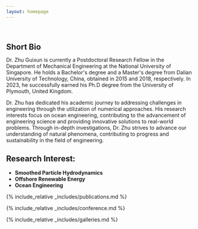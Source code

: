 ```yaml
---
layout: homepage
---
```


<h1 id="about-me"></h1>

<h2 style="margin: 60px 0px 10px;">Short Bio</h2>

Dr. Zhu Guixun is currently a Postdoctoral Research Fellow in the Department of Mechanical Engineering at the National University of Singapore. He holds a Bachelor's degree and a Master's degree from Dalian University of Technology, China, obtained in 2015 and 2018, respectively. In 2023, he successfully earned his Ph.D degree from the University of Plymouth, United Kingdom.

Dr. Zhu  has dedicated his academic journey to addressing challenges in engineering through the utilization of numerical approaches. His  research interests focus on ocean engineering, contributing to the advancement of engineering science and providing innovative solutions to real-world problems. Through in-depth investigations, Dr. Zhu strives to advance our understanding of natural phenomena, contributing to progress and sustainability in the field of engineering.

## Research Interest:
- **Smoothed Particle Hydrodynamics** 
- **Offshore Renewable Energy** 
- **Ocean Engineering** 

{% include_relative _includes/publications.md %}

{% include_relative _includes/conference.md %}

{% include_relative _includes/galleries.md %}

<!-- <strong style="color:#e74d3c; font-weight:600"><strong style="color:#e74d3c; font-weight:600">I am currently on the 2023-2024 academic job market, looking for faculty positions in CS, CSE, ECE, IEOR, etc., related to Artificial Intelligence, Computer Vision, and Machine Learning. Please feel free to contact me if you are interested. I am also happy to give talks on my research in related seminars.</strong></strong> -->


<!-- 
{% include_relative _includes/publications.md %}

{% include_relative _includes/teaching.md %}

{% include_relative _includes/talks.md %}

{% include_relative _includes/services.md %}


 -->
